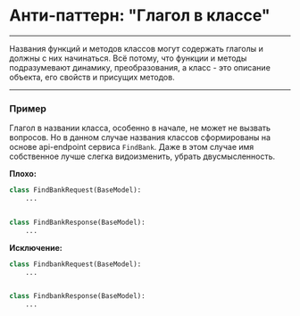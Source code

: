 # Анти-паттерн: "Глагол в классе"

***

Названия функций и методов классов могут содержать глаголы и должны с них начинаться. Всё потому, что функции и методы подразумевают динамику, преобразования, а класс - это описание объекта, его свойств и присущих методов.

***

### Пример 

Глагол в названии класса, особенно в начале, не может не вызвать вопросов. Но в данном случае названия классов сформированы на основе api-endpoint сервиса `FindBank`. Даже в этом случае имя собственное лучше слегка видоизменить, убрать двусмысленность.

**Плохо:**
```python
class FindBankRequest(BaseModel):
    ...


class FindBankResponse(BaseModel):
    ...
```
**Исключение:**
```python
class FindbankRequest(BaseModel):
    ...


class FindbankResponse(BaseModel):
    ...
```

